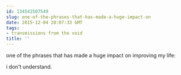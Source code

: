 ```yaml
---
id: 134542507549
slug: one-of-the-phrases-that-has-made-a-huge-impact-on
date: 2015-12-04 20:07:33 GMT
tags:
- transmissions from the void
title: ''
---
```


one of the phrases that has made a huge impact on improving my life:

i don't understand.